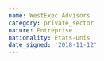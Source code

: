 ```yaml
---
name: WestExec Advisors 
category: private_sector
nature: Entreprise
nationality: Etats-Unis
date_signed: '2018-11-12'
---
```

    